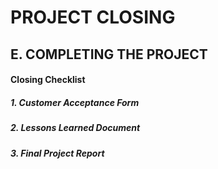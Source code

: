# PROJECT CLOSING

## E. COMPLETING THE PROJECT

#### Closing Checklist

##### 1. Customer Acceptance Form

##### 2. Lessons Learned Document

##### 3. Final Project Report
